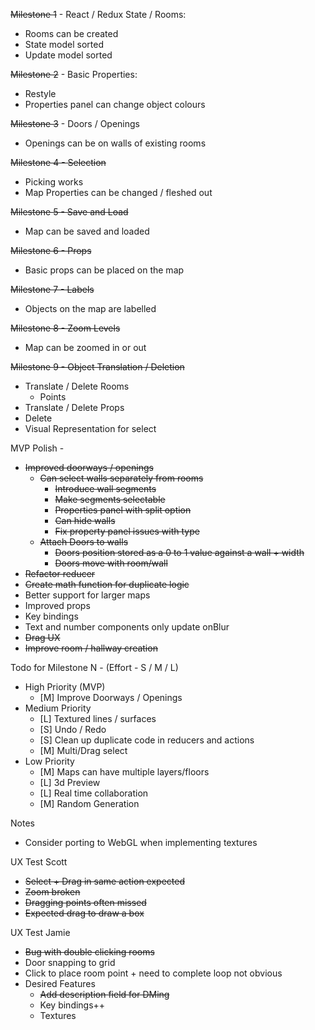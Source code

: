 ~~Milestone 1~~ - React / Redux State / Rooms:
* Rooms can be created
* State model sorted
* Update model sorted

~~Milestone 2~~ - Basic Properties:
* Restyle
* Properties panel can change object colours

~~Milestone 3~~ - Doors / Openings
* Openings can be on walls of existing rooms

~~Milestone 4 - Selection~~
* Picking works
* Map Properties can be changed / fleshed out 

~~Milestone 5 - Save and Load~~
* Map can be saved and loaded

~~Milestone 6 - Props~~
* Basic props can be placed on the map

~~Milestone 7 - Labels~~
* Objects on the map are labelled

~~Milestone 8 - Zoom Levels~~
* Map can be zoomed in or out 

~~Milestone 9 - Object Translation / Deletion~~
* Translate / Delete Rooms
    * Points
* Translate / Delete Props
* Delete
* Visual Representation for select

MVP Polish - 
* ~~Improved doorways / openings~~
    * ~~Can select walls separately from rooms~~
        * ~~Introduce wall segments~~
        * ~~Make segments selectable~~
        * ~~Properties panel with split option~~
        * ~~Can hide walls~~
        * ~~Fix property panel issues with type~~  
    * ~~Attach Doors to walls~~
        * ~~Doors position stored as a 0 to 1 value against a wall + width~~
        * ~~Doors move with room/wall~~ 
* ~~Refactor reducer~~ 
* ~~Create math function for duplicate logic~~
* Better support for larger maps
* Improved props
* Key bindings
* Text and number components only update onBlur
* ~~Drag UX~~
* ~~Improve room / hallway creation~~

Todo for Milestone N - (Effort - S / M / L)
* High Priority (MVP)
    * [M] Improve Doorways / Openings
* Medium Priority
    * [L] Textured lines / surfaces
    * [S] Undo / Redo
    * [S] Clean up duplicate code in reducers and actions
    * [M] Multi/Drag select
* Low Priority
    * [M] Maps can have multiple layers/floors
    * [L] 3d Preview
    * [L] Real time collaboration
    * [M] Random Generation
    
Notes 
* Consider porting to WebGL when implementing textures

UX Test Scott
* ~~Select + Drag in same action expected~~
* ~~Zoom broken~~
* ~~Dragging points often missed~~
* ~~Expected drag to draw a box~~

UX Test Jamie
* ~~Bug with double clicking rooms~~
* Door snapping to grid
* Click to place room point + need to complete loop not obvious
* Desired Features 
    * ~~Add description field for DMing~~
    * Key bindings++
    * Textures